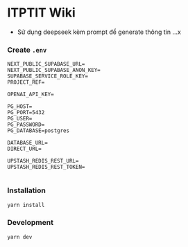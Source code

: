 # ITPTIT Wiki

- Sử dụng deepseek kèm prompt để generate thông tin
...x
### Create ``.env``
```aiignore
NEXT_PUBLIC_SUPABASE_URL=
NEXT_PUBLIC_SUPABASE_ANON_KEY=
SUPABASE_SERVICE_ROLE_KEY=
PROJECT_REF=

OPENAI_API_KEY=

PG_HOST=
PG_PORT=5432
PG_USER=
PG_PASSWORD=
PG_DATABASE=postgres

DATABASE_URL=
DIRECT_URL=

UPSTASH_REDIS_REST_URL=
UPSTASH_REDIS_REST_TOKEN=


```

### Installation
```bash
yarn install
```

### Development
```bash
yarn dev
```


